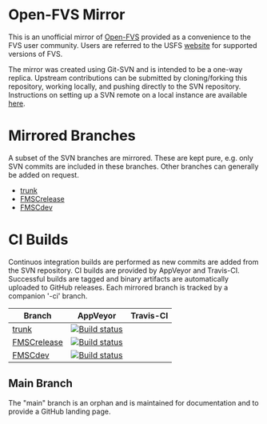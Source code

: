 # Open-FVS Mirror

This is an unofficial mirror of [Open-FVS](https://sourceforge.net/projects/open-fvs/)
provided as a convenience to the FVS user community. Users are referred to the USFS 
[website](https://www.fs.fed.us/fvs/) for supported versions of FVS.

The mirror was created using Git-SVN and is intended to be a one-way replica. 
Upstream contributions can be submitted by cloning/forking this repository, 
working locally, and pushing directly to the SVN repository. Instructions 
on setting up a SVN remote on a local instance are available 
[here](docs/mirror_notes.md).

# Mirrored Branches

A subset of the SVN branches are mirrored. These are kept pure, e.g. 
only SVN commits are included in these branches. Other branches 
can generally be added on request.

 - [trunk](trunk_svn)
 - [FMSCrelease](release_svn)
 - [FMSCdev](dev_svn)

# CI Builds
Continuos integration builds are performed as new commits are added 
from the SVN repository. CI builds are provided by AppVeyor and Travis-CI.
Successful builds are tagged and binary artifacts are automatically uploaded
to GitHub releases. Each mirrored branch is tracked by a companion '-ci' branch.

| Branch | AppVeyor | Travis-CI |
| ------ | :------: | :-------: |
|[trunk][trunk_git]|[![Build status](https://ci.appveyor.com/api/projects/status/eyyqq4a57xk0ttt0/branch/trunk-ci?svg=true)][trunk_appveyor]||
|[FMSCrelease][release_git]|[![Build status](https://ci.appveyor.com/api/projects/status/eyyqq4a57xk0ttt0/branch/FMSCrelease-ci?svg=true)][release_appveyor]||
|[FMSCdev][dev_git]|[![Build status](https://ci.appveyor.com/api/projects/status/eyyqq4a57xk0ttt0/branch/FMSCdev-ci?svg=true)][dev_appveyor]||

[trunk_git]: https://github.com/forest-modeling/open-fvs-mirror/tree/trunk
[trunk_svn]: https://sourceforge.net/p/open-fvs/code/HEAD/tree/trunk/
[trunk_appveyor]: https://ci.appveyor.com/project/forest-modeling/open-fvs-mirror/branch/trunk-ci

[release_git]: https://github.com/forest-modeling/open-fvs-mirror/tree/FMSCrelease
[release_svn]: https://sourceforge.net/p/open-fvs/code/HEAD/tree/FMSCrelease/
[release_appveyor]: https://ci.appveyor.com/project/forest-modeling/open-fvs-mirror/branch/FMSCrelease-ci

[dev_git]: https://github.com/forest-modeling/open-fvs-mirror/tree/FMSCdev
[dev_svn]: https://sourceforge.net/p/open-fvs/code/HEAD/tree/FMSCdev/
[dev_appveyor]: https://ci.appveyor.com/project/forest-modeling/open-fvs-mirror/branch/FMSCdev-ci

[pyfvs_git]: https://github.com/forest-modeling/open-fvs-mirror/tree/PyFVS
[pyfvs_svn]: https://sourceforge.net/p/open-fvs/code/HEAD/tree/PyFVS/
[pyfvs_appveyor]: https://ci.appveyor.com/project/forest-modeling/open-fvs-mirror/branch/PyFVS-ci

## Main Branch

The "main" branch is an orphan and is maintained for documentation and 
to provide a GitHub landing page. 
